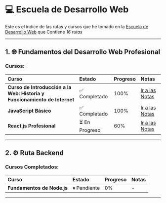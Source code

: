 # 💻 Escuela de Desarrollo Web

Este es el índice de las rutas y cursos que he tomado en la [Escuela de Desarrollo Web]("https://platzi.com/escuela/web") que Contiene *16 rutas*

---

## 1. 🌐 Fundamentos del Desarrollo Web Profesional

### Cursos:

| Curso | Estado | Progreso | Notas |
| :--- | :--- | :--- | :--- |
| **Curso de Introducción a la Web: Historia y Funcionamiento de Internet** | ✅ Completado | 100% | [Ir a las Notas](./fundamentos-dwp/introduccion-web.md.md) |
| **JavaScript Básico** | ✅ Completado | 100% | [Ir a las Notas](./Ruta-Frontend/Curso-de-JavaScript-Básico/README.md) |
| **React.js Profesional** | ⏳ En Progreso | 60% | [Ir a las Notas](./Ruta-Frontend/Curso-React-Profesional/README.md) |

---

## 2. ⚙️ Ruta Backend

### Cursos Completados:

| Curso | Estado | Progreso | Notas |
| :--- | :--- | :--- | :--- |
| **Fundamentos de Node.js** | ⏸ Pendiente | 0% | - |

---